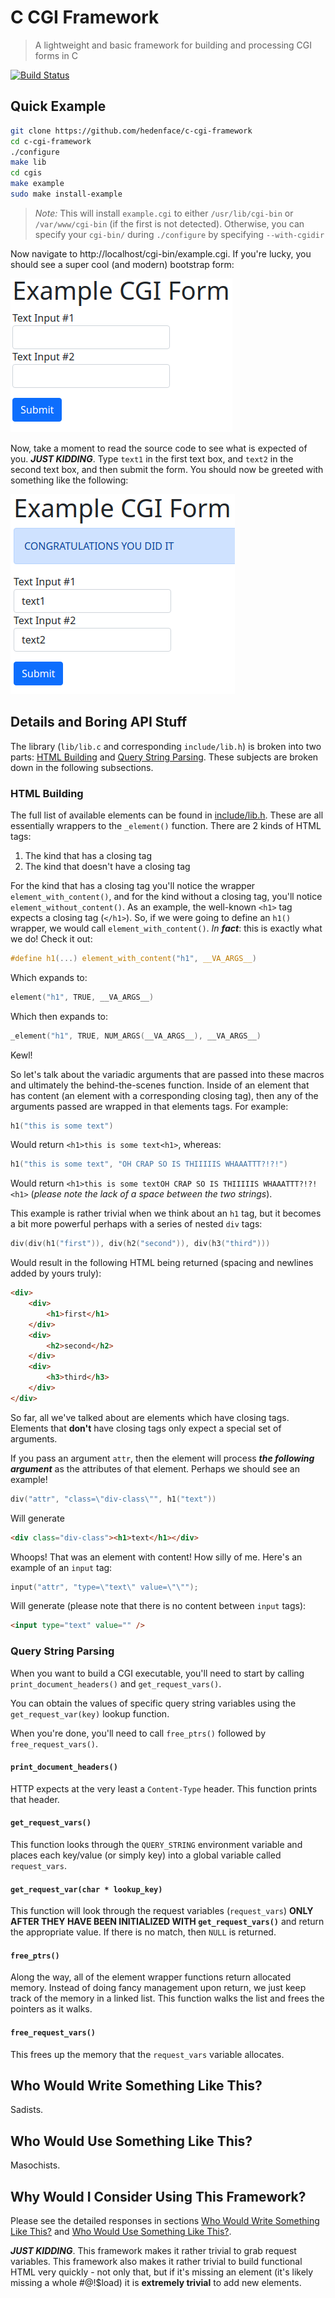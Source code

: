 # C CGI Framework

> A lightweight and basic framework for building and processing CGI forms in C

[![Build Status](https://travis-ci.org/hedenface/c-cgi-framework.svg?branch=main)](https://travis-ci.org/hedenface/c-cgi-framework)

## Quick Example

```bash
git clone https://github.com/hedenface/c-cgi-framework
cd c-cgi-framework
./configure
make lib
cd cgis
make example
sudo make install-example
```

> *Note:* This will install `example.cgi` to either `/usr/lib/cgi-bin` or `/var/www/cgi-bin` (if the first is not detected). Otherwise, you can specify your `cgi-bin/` during `./configure` by specifying `--with-cgidir`

Now navigate to http://localhost/cgi-bin/example.cgi. If you're lucky, you should see a super cool (and modern) bootstrap form:

![Example Form](https://github.com/hedenface/c-cgi-framework/blob/main/media/example.png)

Now, take a moment to read the source code to see what is expected of you. ***JUST KIDDING***. Type `text1` in the first text box, and `text2` in the second text box, and then submit the form. You should now be greeted with something like the following:

![Example Submissed Form](https://github.com/hedenface/c-cgi-framework/blob/main/media/example_submissed.png)

## Details and Boring API Stuff

The library (`lib/lib.c` and corresponding `include/lib.h`) is broken into two parts: [HTML Building](#html-building) and [Query String Parsing](#query-string-parsing). These subjects are broken down in the following subsections.

### HTML Building

The full list of available elements can be found in [include/lib.h](https://github.com/hedenface/c-cgi-framework/blob/main/include.lib.h). These are all essentially wrappers to the `_element()` function. There are 2 kinds of HTML tags:

1. The kind that has a closing tag
1. The kind that doesn't have a closing tag

For the kind that has a closing tag you'll notice the wrapper `element_with_content()`, and for the kind without a closing tag, you'll notice `element_without_content()`. As an example, the well-known `<h1>` tag expects a closing tag (`</h1>`). So, if we were going to define an `h1()` wrapper, we would call `element_with_content()`. *In **fact***: this is exactly what we do! Check it out:

```c
#define h1(...) element_with_content("h1", __VA_ARGS__)
```

Which expands to:

```c
element("h1", TRUE, __VA_ARGS__)
```

Which then expands to:

```c
_element("h1", TRUE, NUM_ARGS(__VA_ARGS__), __VA_ARGS__)
```

Kewl!

So let's talk about the variadic arguments that are passed into these macros and ultimately the behind-the-scenes function. Inside of an element that has content (an element with a corresponding closing tag), then any of the arguments passed are wrapped in that elements tags. For example:

```c
h1("this is some text")
```

Would return `<h1>this is some text<h1>`, whereas:

```c
h1("this is some text", "OH CRAP SO IS THIIIIIS WHAAATTT?!?!")
```

Would return `<h1>this is some textOH CRAP SO IS THIIIIIS WHAAATTT?!?!<h1>` (*please note the lack of a space between the two strings*).

This example is rather trivial when we think about an `h1` tag, but it becomes a bit more powerful perhaps with a series of nested `div` tags:

```c
div(div(h1("first")), div(h2("second")), div(h3("third")))
```

Would result in the following HTML being returned (spacing and newlines added by yours truly):

```html
<div>
    <div>
        <h1>first</h1>
    </div>
    <div>
        <h2>second</h2>
    </div>
    <div>
        <h3>third</h3>
    </div>
</div>
```

So far, all we've talked about are elements which have closing tags. Elements that **don't** have closing tags only expect a special set of arguments.

If you pass an argument `attr`, then the element will process ***the following argument*** as the attributes of that element. Perhaps we should see an example!

```c
div("attr", "class=\"div-class\"", h1("text"))
```

Will generate

```html
<div class="div-class"><h1>text</h1></div>
```

Whoops! That was an element with content! How silly of me. Here's an example of an `input` tag:

```c
input("attr", "type=\"text\" value=\"\"");
```

Will generate (please note that there is no content between `input` tags):

```html
<input type="text" value="" />
```

### Query String Parsing

When you want to build a CGI executable, you'll need to start by calling `print_document_headers()` and `get_request_vars()`.

You can obtain the values of specific query string variables using the `get_request_var(key)` lookup function.

When you're done, you'll need to call `free_ptrs()` followed by `free_request_vars()`.

#### `print_document_headers()`

HTTP expects at the very least a `Content-Type` header. This function prints that header.

#### `get_request_vars()`

This function looks through the `QUERY_STRING` environment variable and places each key/value (or simply key) into a global variable called `request_vars`.

#### `get_request_var(char * lookup_key)`

This function will look through the request variables (`request_vars`) **ONLY AFTER THEY HAVE BEEN INITIALIZED WITH `get_request_vars()`** and return the appropriate value. If there is no match, then `NULL` is returned.

#### `free_ptrs()`

Along the way, all of the element wrapper functions return allocated memory. Instead of doing fancy management upon return, we just keep track of the memory in a linked list. This function walks the list and frees the pointers as it walks.

#### `free_request_vars()`

This frees up the memory that the `request_vars` variable allocates.

## Who Would Write Something Like This?

Sadists.

## Who Would Use Something Like This?

Masochists.

## Why Would I Consider Using This Framework?

Please see the detailed responses in sections [Who Would Write Something Like This?](#who-would-write-something-like-this) and [Who Would Use Something Like This?](#who-would-use-something-like-this).

***JUST KIDDING***. This framework makes it rather trivial to grab request variables. This framework also makes it rather trivial to build functional HTML very quickly - not only that, but if it's missing an element (it's likely missing a whole #@!$load) it is **extremely trivial** to add new elements.
